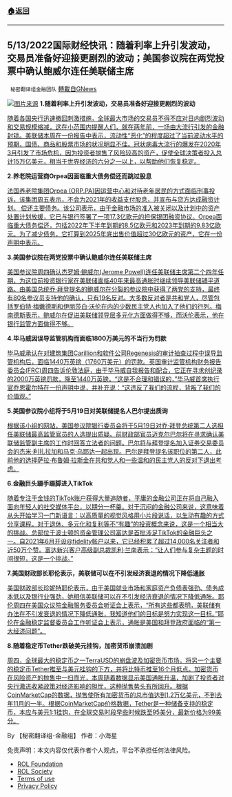 ###  [:house:返回](README.md)
---


## 5/13/2022国际财经快讯：随着利率上升引发波动，交易员准备好迎接更剧烈的波动；美国参议院在两党投票中确认鲍威尔连任美联储主席
` 秘密翻译组金融团队` [轉載自GNews](https://gnews.org/zh-hans/2523998/)

![](https://assets.gnews.org/wp-content/uploads/2022/05/图片1-139.png)[图片来源](https://www.reuters.com/) 
**1.随着利率上升引发波动，交易员准备好迎接更剧烈的波动**
 
[随着各国央行迅速撤回刺激措施，全球最大市场的交易员不得不应对日内剧烈波动和交易规模缩减，这在小范围内提醒人们，就在两年前，一场由大流行引发的金融封锁。美联储本周在一份报告中表示，流动性“恶化”的程度超过了当前波动水平的预期，国债、商品和股票市场的状况明显不佳。冠状病毒大流行的爆发在2020年3月引发了市场危机，因为投资者抛售了风险较高的资产，促使全球决策者投入总计15万亿美元，相当于世界经济的六分之一以上，以帮助他们恢复稳定。](https://www.reuters.com/business/finance/global-markets-liquidity-analysis-pix-2022-05-13/)
 
**2.养老院运营商Orpea因面临重大债务偿还而跳过股息**
 
[法国养老院集团Orpea (ORP.PA)因运营中心和对待老年居民的方式面临刑事投诉，该集团周五表示，不会为2021年的收益支付股息，并宣布与贷方达成融资计划。 偿还主要债务。该公司表示，由于金融市场的准入被关闭以及计划中的资产处置计划放缓，它已与银行签署了一项17.3亿欧元的担保银团融资协议。Orpea面临重大债务偿还，包括2022年下半年到期的8.5亿欧元和2023年到期的9.83亿欧元。为了减少债务，它打算到2025年底出售价值超过30亿欧元的资产，它在一份声明中表示。](https://www.reuters.com/business/care-home-operator-orpea-skips-dividend-it-faces-major-debt-repayments-2022-05-13/)
 
**3.美国参议院在两党投票中确认鲍威尔连任美联储主席**
 
[美国参议院周四确认杰罗姆·鲍威尔(Jerome Powell)连任美联储主席第二个四年任期，为这位前投资银行家在美联储面临40年来最高通胀时继续领导美联储铺平道路。由美国总统乔·拜登提名的鲍威尔在分裂的参议院中获得了两党的支持，最终有80名参议员支持他的确认，只有19名反对。大多数反对者是共和党人，尽管包括罗伯特·梅嫩德斯和伊丽莎白·沃伦在内的少数民主党人也加入了他们的行列。梅南德斯表示，鲍威尔在促进美联储领导层多元化方面做得不够，而沃伦表示，他在银行监管方面做得不够。](https://www.reuters.com/world/us/us-senate-vote-thursday-fed-chair-powells-second-term-2022-05-12/)
 
**4.毕马威因误导监管机构而面临1800万美元的不当行为罚款**
 
[毕马威承认在对建筑集团Carillion和软件公司Regenesis的审计抽查过程中误导监管机构后，面临1440万英镑（1760万美元）的罚款。英国审计监管机构财务报告委员会(FRC)周四告诉伦敦法庭，由于毕马威自我报告和配合，它正在寻求创纪录的2000万英镑罚款，降至1440万英镑。“这是不合理和错误的，”毕马威首席执行官乔恩霍尔特在一份声明中说，并补充说：“这违反了我们的流程，背叛了我们的价值观。”](https://www.reuters.com/business/finance/kpmg-faces-18-million-misconduct-fine-misleading-regulator-2022-05-12/)
 
**5.美国参议院小组将于5月19日对美联储提名人巴尔提出质询**
 
[根据该小组的网站，美国参议院银行委员会将于5月19日对乔·拜登总统第二人选担任美联储最高监管官员的人选提出质疑。前财政部官员迈克尔巴尔将在寻求确认美联储监管副主席的工作时回答立法者的问题。巴尔将与拜登提名加入证券交易委员会的杰米·利扎拉加和马克·乌耶达一起出现。巴尔是拜登提名该职位的第二人，此前他的选择萨拉·布鲁姆·拉斯金在共和党人和一些温和的民主党人的反对下退出考虑。](https://www.reuters.com/world/us/us-senate-panel-question-fed-nominee-barr-may-19-2022-05-12/)
 
**6.金融巨头蹑手蹑脚进入TikTok**
 
[随着专注于金钱的TikTok账户获得大量追随者，平庸的金融公司正在将自己融入面向年轻人的社交媒体平台，以期分一杯羹。对于沉闷的金融公司来说，这意味着从头开始学习一门新语言：以高质量的视觉风格用小片段说话，以生动有趣的方式分享课程。对于退休、多元化和复利等不“有趣”的投资概念来说，这是一个相当大的挑战。总部位于波士顿的资金管理公司富达是首批涉足TikTok的金融巨头之一。自2021年6月开设@fidelity帐户以来，它已经积累了超过14,000名关注者和近50万个赞。富达新兴客户高级副总裁凯利·兰南表示：“让人们参与复杂主题的时间很短，这是一个挑战。”](https://www.reuters.com/markets/us/financial-giants-tiptoe-into-tiktok-2022-05-12/)
 
**7.美国财政部长耶伦表示，美联储可以在不引发经济衰退的情况下降低通胀**
 
[美国财政部长珍妮特耶伦表示，由于美国就业市场和家庭资产负债表强劲、债务成本低以及银行业强劲，她相信美联储可以在不引发经济衰退的情况下降低通胀。耶伦周四在美国众议院金融服务委员会听证会上表示，“所有这些都表明，美联储有办法在不引发衰退的情况下降低通胀，我知道他们的目标是努力实现这一目标。”耶伦在金融稳定监督委员会工作听证会上表示，通胀是美国和拜登政府面临的“第一大经济问题”。](https://www.reuters.com/world/us/us-treasurys-yellen-says-fed-can-bring-down-inflation-without-causing-recession-2022-05-12/)
 
**8.随着稳定币Tether跌破美元挂钩，加密货币崩溃加剧**
 
[周四，全球最大的稳定币之一TerraUSD的崩盘波及加密货币市场，将另一个主要的稳定币Tether推至与美元挂钩的下方，并将比特币推至16个月低点。加密货币在风险资产的抛售中一扫而光，本周随着数据显示美国通胀升温，加剧了投资者对央行激进收紧政策对经济影响的担忧，这种抛售势头有所回升。根据CoinMarketCap的数据，抛售使所有加密货币的总市值达到1.2万亿美元，不到去年11月的一半。根据CoinMarketCap价格数据，Tether是一种储备支持的稳定币，本应与美元1:1挂钩，在全球交易时段早些时候跌至95美分，最新价格为99美分。](https://www.reuters.com/markets/us/crypto-collapse-intensifies-stablecoin-tether-slides-below-dollar-peg-2022-05-12/)
 
By 【秘密翻译组-金融组】
作者：小海星

免责声明：本文内容仅代表作者个人观点，平台不承担任何法律风险。
  
- [ROL Foundation](https://rolfoundation.org/)
- [ROL Society](https://rolsociety.org/)
- [Terms of use](https://gnews.org/terms-of-use-3/)
- [Privacy Policy](https://gnews.org/privacy-policy/)
